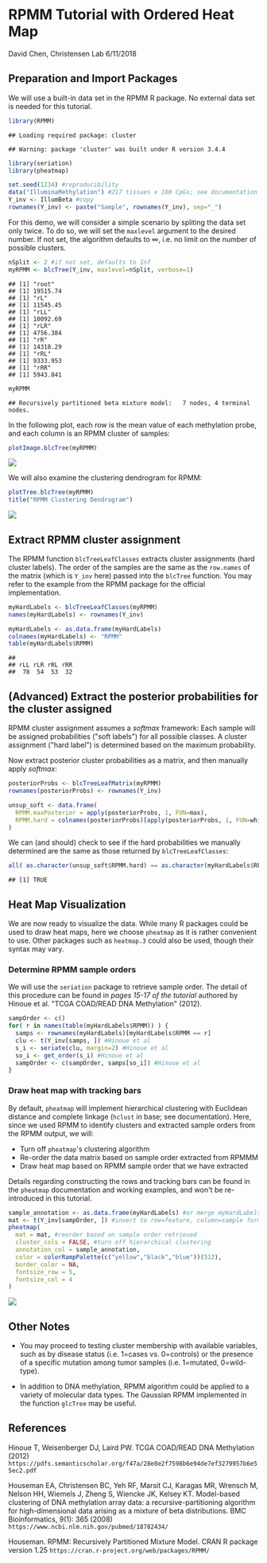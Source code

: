 RPMM Tutorial with Ordered Heat Map
================
David Chen, Christensen Lab
6/11/2018

Preparation and Import Packages
-------------------------------

We will use a built-in data set in the RPMM R package. No external data set is needed for this tutorial.

``` r
library(RPMM)
```

    ## Loading required package: cluster

    ## Warning: package 'cluster' was built under R version 3.4.4

``` r
library(seriation)
library(pheatmap)

set.seed(1234) #reproducibility
data("IlluminaMethylation") #217 tissues x 100 CpGs; see documentation
Y_inv <- IllumBeta #copy
rownames(Y_inv) <- paste("Sample", rownames(Y_inv), sep="_")
```

For this demo, we will consider a simple scenario by spliting the data set only twice. To do so, we will set the `maxlevel` argument to the desired number. If not set, the algorithm defaults to ∞, i.e. no limit on the number of possible clusters.

``` r
nSplit <- 2 #if not set, defaults to Inf
myRPMM <- blcTree(Y_inv, maxlevel=nSplit, verbose=1)
```

    ## [1] "root"
    ## [1] 19515.74
    ## [1] "rL"
    ## [1] 11545.45
    ## [1] "rLL"
    ## [1] 10092.69
    ## [1] "rLR"
    ## [1] 4756.384
    ## [1] "rR"
    ## [1] 14318.29
    ## [1] "rRL"
    ## [1] 9333.953
    ## [1] "rRR"
    ## [1] 5943.841

``` r
myRPMM
```

    ## Recursively partitioned beta mixture model:   7 nodes, 4 terminal nodes.

In the following plot, each row is the mean value of each methylation probe, and each column is an RPMM cluster of samples:

``` r
plotImage.blcTree(myRPMM)
```

![](RPMM_tutorial_with_ordered_heat_map_files/figure-markdown_github/unnamed-chunk-1-1.png)

We will also examine the clustering dendrogram for RPMM:

``` r
plotTree.blcTree(myRPMM)
title("RPMM Clustering Dendrogram")
```

![](RPMM_tutorial_with_ordered_heat_map_files/figure-markdown_github/unnamed-chunk-2-1.png)

Extract RPMM cluster assignment
-------------------------------

The RPMM function `blcTreeLeafClasses` extracts cluster assignments (hard cluster labels). The order of the samples are the same as the `row.names` of the matrix (which is `Y_inv` here) passed into the `blcTree` function. You may refer to the example from the RPMM package for the official implementation.

``` r
myHardLabels <- blcTreeLeafClasses(myRPMM)
names(myHardLabels) <- rownames(Y_inv) 

myHardLabels <- as.data.frame(myHardLabels)
colnames(myHardLabels) <- "RPMM"
table(myHardLabels$RPMM)
```

    ## 
    ## rLL rLR rRL rRR 
    ##  78  54  53  32

(Advanced) Extract the posterior probabilities for the cluster assigned
-----------------------------------------------------------------------

RPMM cluster assignment assumes a *softmax* framework: Each sample will be assigned probabilities ("soft labels") for all possible classes. A cluster assignment ("hard label") is determined based on the maximum probability.

Now extract posterior cluster probabilities as a matrix, and then manually apply *softmax*:

``` r
posteriorProbs <- blcTreeLeafMatrix(myRPMM)
rownames(posteriorProbs) <- rownames(Y_inv)

unsup_soft <- data.frame(
  RPMM.maxPosterior = apply(posteriorProbs, 1, FUN=max),
  RPMM.hard = colnames(posteriorProbs)[apply(posteriorProbs, 1, FUN=which.max)]
)
```

We can (and should) check to see if the hard probabilities we manually determined are the same as those returned by `blcTreeLeafClasses`:

``` r
all( as.character(unsup_soft$RPMM.hard) == as.character(myHardLabels$RPMM)  )
```

    ## [1] TRUE

Heat Map Visualization
----------------------

We are now ready to visualize the data. While many R packages could be used to draw heat maps, here we choose `pheatmap` as it is rather convenient to use. Other packages such as `heatmap.3` could also be used, though their syntax may vary.

### Determine RPMM sample orders

We will use the `seriation` package to retrieve sample order. The detail of this procedure can be found in *pages 15-17 of the tutorial* authored by Hinoue et al. "TCGA COAD/READ DNA Methylation" (2012).

``` r
sampOrder <- c()
for( r in names(table(myHardLabels$RPMM)) ) {
  samps <- rownames(myHardLabels)[myHardLabels$RPMM == r]
  clu <- t(Y_inv[samps, ]) #Hinoue et al
  s_i <- seriate(clu, margin=2) #Hinoue et al
  so_i <- get_order(s_i) #Hinoue et al
  sampOrder <- c(sampOrder, samps[so_i]) #Hinoue et al
}
```

### Draw heat map with tracking bars

By default, `pheatmap` will implement hierarchical clustering with Euclidean distance and complete linkage (`hclust` in base; see documentation). Here, since we used RPMM to identify clusters and extracted sample orders from the RPMM output, we will:

-   Turn off `pheatmap`'s clustering algorithm
-   Re-order the data matrix based on sample order extracted from RPMMM
-   Draw heat map based on RPMM sample order that we have extracted

Details regarding constructing the rows and tracking bars can be found in the `pheatmap` documentation and working examples, and won't be re-introduced in this tutorial.

``` r
sample_annotation <- as.data.frame(myHardLabels) #or merge myHardLabels into existing annotation
mat <- t(Y_inv[sampOrder, ]) #invert to row=feature, column=sample format
pheatmap(
  mat = mat, #reorder based on sample order retrieved
  cluster_cols = FALSE, #turn off hierarchical clustering
  annotation_col = sample_annotation,
  color = colorRampPalette(c("yellow","black","blue"))(512),
  border_color = NA,
  fontsize_row = 5,
  fontsize_col = 4
)
```

![](RPMM_tutorial_with_ordered_heat_map_files/figure-markdown_github/dataVis-1.png)

Other Notes
-----------

-   You may proceed to testing cluster membership with available variables, such as by disease status (i.e. 1=cases vs. 0=controls) or the presence of a specific mutation among tumor samples (i.e. 1=mutated, 0=wild-type).

-   In addition to DNA methylation, RPMM algorithm could be applied to a variety of molecular data types. The Gaussian RPMM implemented in the function `glcTree` may be useful.

References
----------

Hinoue T, Weisenberger DJ, Laird PW. TCGA COAD/READ DNA Methylation (2012) `https://pdfs.semanticscholar.org/f47a/28e8e2f7598b6e94de7ef3279957b6e55ec2.pdf`

Houseman EA, Christensen BC, Yeh RF, Marsit CJ, Karagas MR, Wrensch M, Nelson HH, Wiemels J, Zheng S, Wiencke JK, Kelsey KT. Model-based clustering of DNA methylation array data: a recursive-partitioning algorithm for high-dimensional data arising as a mixture of beta distributions. BMC Bioinformatics, 9(1): 365 (2008) `https://www.ncbi.nlm.nih.gov/pubmed/18782434/`

Houseman. RPMM: Recursively Partitioned Mixture Model. CRAN R package version 1.25 `https://cran.r-project.org/web/packages/RPMM/`
